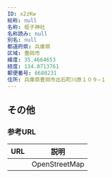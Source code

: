 ```yaml
---
ID: x2zKw
総称: null
名称: 蛭子神社
名称読み: null
別名: null
都道府県: 兵庫県
区域: 豊岡市
緯度: 35.4664653
経度: 134.8713761
郵便番号: 6680231
住所: 兵庫県豊岡市出石町川原１０９−１
---
```


## その他

### 参考URL

| URL | 説明          |
| --- | ------------- |
|     | OpenStreetMap |

